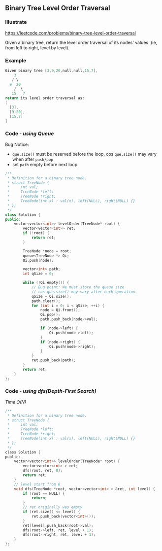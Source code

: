 ## Binary Tree Level Order Traversal
### Illustrate
<https://leetcode.com/problems/binary-tree-level-order-traversal>

Given a binary tree, return the level order traversal of its nodes' values. (ie, from left to right, level by level).

### Example
```c
Given binary tree [3,9,20,null,null,15,7],
    3
   / \
  9  20
    /  \
   15   7
return its level order traversal as:
[
  [3],
  [9,20],
  [15,7]
]
```

### Code - _using Queue_

Bug Notice:

- `que.size()` must be reserved before the loop, cos `que.size()` may vary when after `push/pop`
- set `path` empty before next loop

```c++
/**
 * Definition for a binary tree node.
 * struct TreeNode {
 *     int val;
 *     TreeNode *left;
 *     TreeNode *right;
 *     TreeNode(int x) : val(x), left(NULL), right(NULL) {}
 * };
 */
class Solution {
public:
    vector<vector<int>> levelOrder(TreeNode* root) {
        vector<vector<int>> ret;
        if (!root) {
            return ret;
        }

        TreeNode *node = root;
        queue<TreeNode *> Qi;
        Qi.push(node);

        vector<int> path;
        int qSize = 0;

        while (!Qi.empty()) {
            // Bug point: We must store the queue size
            // cos que.size() may vary after each operation.
            qSize = Qi.size();
            path.clear();
            for (int i = 0; i < qSize; ++i) {
                node = Qi.front();
                Qi.pop();
                path.push_back(node->val);

                if (node->left) {
                    Qi.push(node->left);
                }
                if (node->right) {
                    Qi.push(node->right);
                }
            }
            ret.push_back(path);
        }
        return ret;
    }
};

```

### Code - _using dfs(Depth-First Search)_

_Time O(N)_

```c
/**
 * Definition for a binary tree node.
 * struct TreeNode {
 *     int val;
 *     TreeNode *left;
 *     TreeNode *right;
 *     TreeNode(int x) : val(x), left(NULL), right(NULL) {}
 * };
 */
class Solution {
public:
    vector<vector<int>> levelOrder(TreeNode* root) {
        vector<vector<int> > ret;
        dfs(root, ret, 0);
        return ret;
    }
    // level start from 0
    void dfs(TreeNode *root, vector<vector<int> > &ret, int level) {
        if (root == NULL) {
            return;
        }
        // ret originally was empty
        if (ret.size() <= level) {
            ret.push_back(vector<int>());
        }
        ret[level].push_back(root->val);
        dfs(root->left, ret, level + 1);
        dfs(root->right, ret, level + 1);
    }
};
```
